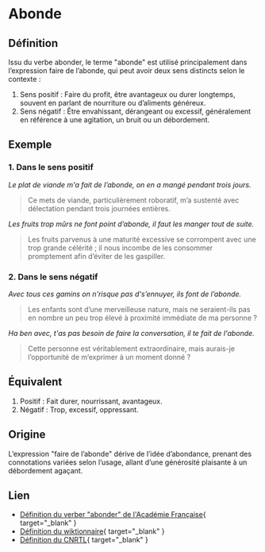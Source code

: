 # Abonde

## Définition 

Issu du verbe abonder, le terme "abonde" est utilisé principalement dans l’expression faire de l’abonde, qui peut avoir deux sens distincts selon le contexte :

1. Sens positif : Faire du profit, être avantageux ou durer longtemps, souvent en parlant de nourriture ou d’aliments généreux.
2. Sens négatif : Être envahissant, dérangeant ou excessif, généralement en référence à une agitation, un bruit ou un débordement.

## Exemple

### 1. Dans le sens positif

_Le plat de viande m'a fait de l’abonde, on en a mangé pendant trois jours._
> Ce mets de viande, particulièrement roboratif, m’a sustenté avec délectation pendant trois journées entières.

_Les fruits trop mûrs ne font point d’abonde, il faut les manger tout de suite._
> Les fruits parvenus à une maturité excessive se corrompent avec une trop grande célérité ; il nous incombe de les consommer promptement afin d’éviter de les gaspiller.

### 2. Dans le sens négatif

_Avec tous ces gamins on n'risque pas d's’ennuyer, ils font de l’abonde._
> Les enfants sont d’une merveilleuse nature, mais ne seraient-ils pas en nombre un peu trop élevé à proximité immédiate de ma personne ?

_Ha ben avec, t'as pas besoin de faire la conversation, il te fait de l'abonde._
> Cette personne est véritablement extraordinaire, mais aurais-je l’opportunité de m’exprimer à un moment donné ?

## Équivalent

1. Positif : Fait durer, nourrissant, avantageux.
2. Négatif : Trop, excessif, oppressant.

## Origine

L’expression "faire de l’abonde" dérive de l’idée d’abondance, prenant des connotations variées selon l’usage, allant d’une générosité plaisante à un débordement agaçant.

## Lien

* [Définition du verber "abonder" de l'Académie Française](https://www.dictionnaire-academie.fr/article/A9A0096){ target="_blank" }
* [Définition du wiktionnaire](https://fr.wiktionary.org/wiki/abonde){ target="_blank" }
* [Définition du CNRTL](https://www.cnrtl.fr/definition/abonde){ target="_blank" }
